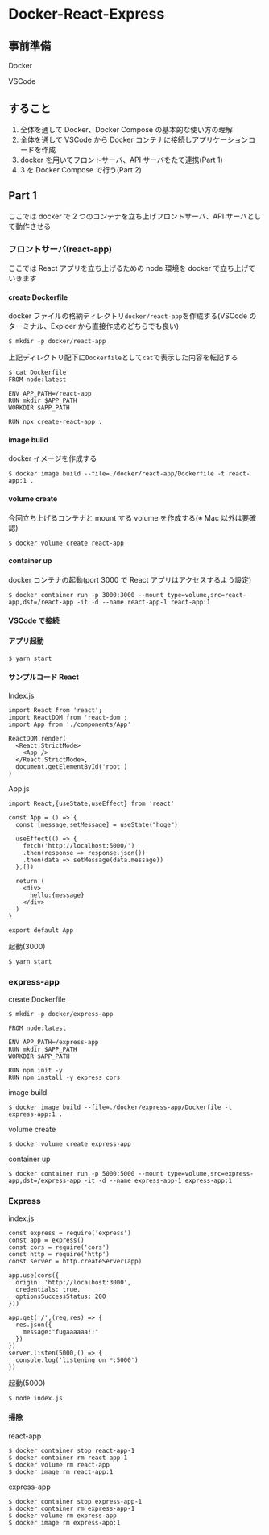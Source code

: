 # Docker-React-Express

## 事前準備

Docker

VSCode

## すること

1. 全体を通して Docker、Docker Compose の基本的な使い方の理解
2. 全体を通して VSCode から Docker コンテナに接続しアプリケーションコードを作成
3. docker を用いてフロントサーバ、API サーバをたて連携(Part 1)
4. 3 を Docker Compose で行う(Part 2)

## Part 1

ここでは docker で 2 つのコンテナを立ち上げフロントサーバ、API サーバとして動作させる

### フロントサーバ(react-app)

ここでは React アプリを立ち上げるための node 環境を docker で立ち上げていきます

#### create Dockerfile

docker ファイルの格納ディレクトリ`docker/react-app`を作成する(VSCode のターミナル、Exploer から直接作成のどちらでも良い)

```
$ mkdir -p docker/react-app
```

上記ディレクトリ配下に`Dockerfile`として`cat`で表示した内容を転記する

```
$ cat Dockerfile
FROM node:latest

ENV APP_PATH=/react-app
RUN mkdir $APP_PATH
WORKDIR $APP_PATH

RUN npx create-react-app .
```

#### image build

docker イメージを作成する

```
$ docker image build --file=./docker/react-app/Dockerfile -t react-app:1 .
```

#### volume create

今回立ち上げるコンテナと mount する volume を作成する(※ Mac 以外は要確認)

```
$ docker volume create react-app
```

#### container up

docker コンテナの起動(port 3000 で React アプリはアクセスするよう設定)

```
$ docker container run -p 3000:3000 --mount type=volume,src=react-app,dst=/react-app -it -d --name react-app-1 react-app:1
```

#### VSCode で接続

#### アプリ起動

```
$ yarn start
```

#### サンプルコード React

Index.js

```
import React from 'react';
import ReactDOM from 'react-dom';
import App from './components/App'

ReactDOM.render(
  <React.StrictMode>
    <App />
  </React.StrictMode>,
  document.getElementById('root')
)
```

App.js

```
import React,{useState,useEffect} from 'react'

const App = () => {
  const [message,setMessage] = useState("hoge")

  useEffect(() => {
    fetch('http://localhost:5000/')
    .then(response => response.json())
    .then(data => setMessage(data.message))
  },[])

  return (
    <div>
      hello:{message}
    </div>
  )
}

export default App
```

起動(3000)

```
$ yarn start
```

### express-app

create Dockerfile

```
$ mkdir -p docker/express-app
```

```
FROM node:latest

ENV APP_PATH=/express-app
RUN mkdir $APP_PATH
WORKDIR $APP_PATH

RUN npm init -y
RUN npm install -y express cors
```

image build

```
$ docker image build --file=./docker/express-app/Dockerfile -t express-app:1 .
```

volume create

```
$ docker volume create express-app
```

container up

```
$ docker container run -p 5000:5000 --mount type=volume,src=express-app,dst=/express-app -it -d --name express-app-1 express-app:1
```

### Express

index.js

```
const express = require('express')
const app = express()
const cors = require('cors')
const http = require('http')
const server = http.createServer(app)

app.use(cors({
  origin: 'http://localhost:3000',
  credentials: true,
  optionsSuccessStatus: 200
}))

app.get('/',(req,res) => {
  res.json({
    message:"fugaaaaaa!!"
  })
})
server.listen(5000,() => {
  console.log('listening on *:5000')
})
```

起動(5000)

```
$ node index.js
```

#### 掃除

react-app

```
$ docker container stop react-app-1
$ docker container rm react-app-1
$ docker volume rm react-app
$ docker image rm react-app:1
```

express-app

```
$ docker container stop express-app-1
$ docker container rm express-app-1
$ docker volume rm express-app
$ docker image rm express-app:1
```
